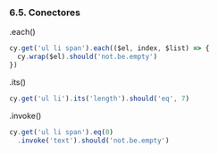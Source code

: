 ### 6.5. Conectores

.each()
```typescript
cy.get('ul li span').each(($el, index, $list) => {
  cy.wrap($el).should('not.be.empty')
})
```
.its()
```typescript
cy.get('ul li').its('length').should('eq', 7)
 ```
.invoke()
```typescript
cy.get('ul li span').eq(0)
  .invoke('text').should('not.be.empty')
```